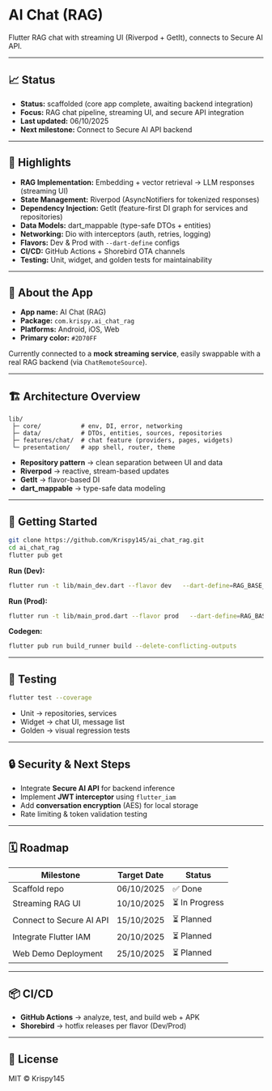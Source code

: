 # AI Chat (RAG)

Flutter RAG chat with streaming UI (Riverpod + GetIt), connects to Secure AI API.

---

## 📈 Status

- **Status:** scaffolded (core app complete, awaiting backend integration)
- **Focus:** RAG chat pipeline, streaming UI, and secure API integration
- **Last updated:** 06/10/2025
- **Next milestone:** Connect to Secure AI API backend

---

## 🔑 Highlights

- **RAG Implementation:** Embedding + vector retrieval → LLM responses (streaming UI)
- **State Management:** Riverpod (AsyncNotifiers for tokenized responses)
- **Dependency Injection:** GetIt (feature-first DI graph for services and repositories)
- **Data Models:** dart_mappable (type-safe DTOs + entities)
- **Networking:** Dio with interceptors (auth, retries, logging)
- **Flavors:** Dev & Prod with `--dart-define` configs
- **CI/CD:** GitHub Actions + Shorebird OTA channels
- **Testing:** Unit, widget, and golden tests for maintainability

---

## 📱 About the App

- **App name:** AI Chat (RAG)
- **Package:** `com.krispy.ai_chat_rag`
- **Platforms:** Android, iOS, Web
- **Primary color:** `#2D70FF`

Currently connected to a **mock streaming service**, easily swappable with a real RAG backend (via `ChatRemoteSource`).

---

## 🏗 Architecture Overview

```
lib/
 ├─ core/           # env, DI, error, networking
 ├─ data/           # DTOs, entities, sources, repositories
 ├─ features/chat/  # chat feature (providers, pages, widgets)
 └─ presentation/   # app shell, router, theme
```

- **Repository pattern** → clean separation between UI and data
- **Riverpod** → reactive, stream-based updates
- **GetIt** → flavor-based DI
- **dart_mappable** → type-safe data modeling

---

## 🚀 Getting Started

```bash
git clone https://github.com/Krispy145/ai_chat_rag.git
cd ai_chat_rag
flutter pub get
```

**Run (Dev):**

```bash
flutter run -t lib/main_dev.dart --flavor dev   --dart-define=RAG_BASE_URL=https://api-dev.example.com   --dart-define=RAG_API_KEY=your-key
```

**Run (Prod):**

```bash
flutter run -t lib/main_prod.dart --flavor prod   --dart-define=RAG_BASE_URL=https://api.example.com   --dart-define=RAG_API_KEY=your-key
```

**Codegen:**

```bash
flutter pub run build_runner build --delete-conflicting-outputs
```

---

## 🧪 Testing

```bash
flutter test --coverage
```

- Unit → repositories, services
- Widget → chat UI, message list
- Golden → visual regression tests

---

## 🔒 Security & Next Steps

- Integrate **Secure AI API** for backend inference
- Implement **JWT interceptor** using `flutter_iam`
- Add **conversation encryption** (AES) for local storage
- Rate limiting & token validation testing

---

## 🗓 Roadmap

| Milestone                | Target Date | Status         |
| ------------------------ | ----------- | -------------- |
| Scaffold repo            | 06/10/2025  | ✅ Done        |
| Streaming RAG UI         | 10/10/2025  | ⏳ In Progress |
| Connect to Secure AI API | 15/10/2025  | ⏳ Planned     |
| Integrate Flutter IAM    | 20/10/2025  | ⏳ Planned     |
| Web Demo Deployment      | 25/10/2025  | ⏳ Planned     |

---

## 📦 CI/CD

- **GitHub Actions** → analyze, test, and build web + APK
- **Shorebird** → hotfix releases per flavor (Dev/Prod)

---

## 📄 License

MIT © Krispy145
